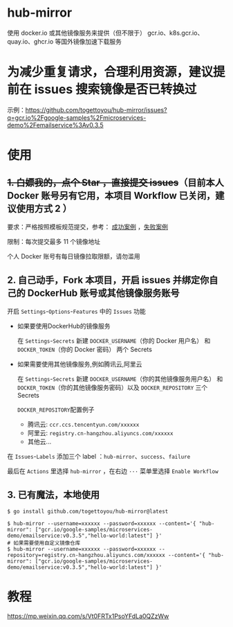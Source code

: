 # hub-mirror

使用 docker.io 或其他镜像服务来提供（但不限于） gcr.io、k8s.gcr.io、quay.io、ghcr.io 等国外镜像加速下载服务

# 为减少重复请求，合理利用资源，建议提前在 issues 搜索镜像是否已转换过

示例：https://github.com/togettoyou/hub-mirror/issues?q=gcr.io%2Fgoogle-samples%2Fmicroservices-demo%2Femailservice%3Av0.3.5

# 使用

## ~~1. 白嫖我的，点个 Star ，直接提交 issues~~（目前本人 Docker 账号另有它用，本项目 Workflow 已关闭，建议使用方式 2 ）

要求：严格按照模板规范提交，参考： [成功案例](https://github.com/togettoyou/hub-mirror/issues/1) ，[失败案例](https://github.com/togettoyou/hub-mirror/issues/2)

限制：每次提交最多 11 个镜像地址

个人 Docker 账号有每日镜像拉取限额，请勿滥用

## 2. 自己动手，Fork 本项目，开启 issues 并绑定你自己的 DockerHub 账号或其他镜像服务账号

开启 `Settings`-`Options`-`Features` 中的 `Issues` 功能

- 如果要使用DockerHub的镜像服务

    在 `Settings`-`Secrets` 新建 `DOCKER_USERNAME`（你的 Docker 用户名） 和 `DOCKER_TOKEN`（你的 Docker 密码） 两个 Secrets
    
- 如果需要使用其他镜像服务,例如腾讯云,阿里云

    在 `Settings`-`Secrets` 新建 `DOCKER_USERNAME`（你的其他镜像服务用户名） 和 `DOCKER_TOKEN`（你的其他镜像服务密码）以及 `DOCKER_REPOSITORY` 三个 Secrets

    `DOCKER_REPOSITORY`配置例子 
    
    -  腾讯云: `ccr.ccs.tencentyun.com/xxxxxx`
    -  阿里云: `registry.cn-hangzhou.aliyuncs.com/xxxxxx`
    -  其他云...

在 `Issues`-`Labels` 添加三个 label ：`hub-mirror`、`success`、`failure`

最后在 `Actions` 里选择 `hub-mirror` ，在右边 `···` 菜单里选择 `Enable Workflow`

## 3. 已有魔法，本地使用

```shell
$ go install github.com/togettoyou/hub-mirror@latest
```

```shell
$ hub-mirror --username=xxxxxx --password=xxxxxx --content='{ "hub-mirror": ["gcr.io/google-samples/microservices-demo/emailservice:v0.3.5","hello-world:latest"] }'
# 如果需要使用自定义镜像仓库
$ hub-mirror --username=xxxxxx --password=xxxxxx --repository=registry.cn-hangzhou.aliyuncs.com/xxxxxx --content='{ "hub-mirror": ["gcr.io/google-samples/microservices-demo/emailservice:v0.3.5","hello-world:latest"] }'
```

# 教程

https://mp.weixin.qq.com/s/Vt0FRTx1PsoYFdLa0QZzWw
